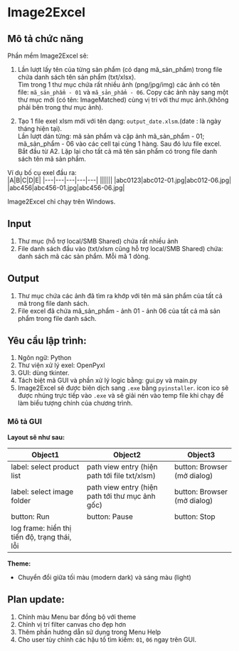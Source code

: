 # Image2Excel
## Mô tả chức năng
Phần mềm Image2Excel sẽ:
1. Lần lượt lấy tên của từng sản phẩm (có dạng mã_sản_phẩm) trong file chứa danh sách tên sản phẩm (txt/xlsx).<br>
Tìm trong 1 thư mục chứa rất nhiều ảnh (png/jpg/img) các ảnh có tên file: `mã_sản_phẩm - 01` và `mã_sản_phẩm - 06`. Copy các ảnh này sang một thư mục mới (có tên: ImageMatched) cùng vị trí với thư mục ảnh.(không phải bên trong thư mục ảnh).<br>

2. Tạo 1 file exel xlsm mới với tên dạng: `output_date.xlsm`.(date : là ngày tháng hiện tại).<br>
Lần lượt dán từng: mã sản phẩm và cặp ảnh mã_sản_phẩm - 01; mã_sản_phẩm - 06 vào các cell tại cùng 1 hàng. Sau đó lưu file excel. Bắt đầu từ A2. Lặp lại cho tất cả mã tên sản phẩm có trong file danh sách tên mã sản phẩm.<br>

Ví dụ bố cụ exel đầu ra:<br>
|A|B|C|D|E|
|---|---|---|---|---|
||||||
|abc0123|abc012-01.jpg|abc012-06.jpg|
|abc456|abc456-01.jpg|abc456-06.jpg|

Image2Excel chỉ chạy trên Windows.

## Input
1. Thư mục (hỗ trợ local/SMB Shared) chứa rất nhiều ảnh
2. File danh sách đầu vào (txt/xlsm cũng hỗ trợ local/SMB Shared) chứa: danh sách mã các sản phẩm. Mỗi mã 1 dòng.

## Output
1. Thư mục chứa các ảnh đã tìm ra khớp với tên mã sản phẩm của tất cả mã trong file danh sách.
2. File excel đã chứa mã_sản_phẩm - ảnh 01 - ảnh 06 của tất cả mã sản phẩm trong file danh sách.

## Yêu cầu lập trình:
1. Ngôn ngữ: Python
2. Thư viện xử lý exel: OpenPyxl
3. GUI: dùng tkinter.
4. Tách biệt mã GUI và phần xử lý logic bằng: gui.py và main.py
5. Image2Excel sẽ được biên dịch sang `.exe` bằng `pyinstaller`. icon ico sẽ được nhúng trực tiếp vào `.exe` và sẽ giải nén vào temp file khi chạy để làm biểu tượng chính của chương trình.

### Mô tả GUI
**Layout sẽ như sau:**

|Object1|Object2|Object3|
|---|---|---|
|label: select product list|path view entry (hiện path tới file txt/xlsm)|button: Browser (mở dialog)|
|label: select image folder|path view entry (hiện path tới thư mục ảnh gốc)|button: Browser (mở dialog)|
|button: Run|button: Pause|button: Stop|
|log frame: hiển thị tiến độ, trạng thái, lỗi|

**Theme:**
* Chuyển đổi giữa tối màu (modern dark) và sáng màu (light)

## Plan update:
1. Chỉnh màu Menu bar đồng bộ với theme
2. Chỉnh vị trí filter canvas cho đẹp hơn
3. Thêm phần hướng dẫn sử dụng trong Menu Help
4. Cho user tùy chỉnh các hậu tố tìm kiếm: `01`, `06` ngay trên GUI.
